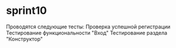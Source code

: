 # sprint10
Проводятся следующие тесты:
Проверка успешной регистрации
Тестирование функциональности "Вход"
Тестирование раздела "Конструктор"
